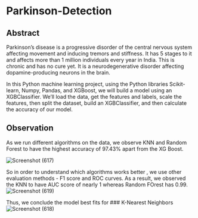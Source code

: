 # Parkinson-Detection

## Abstract 

Parkinson’s disease is a progressive disorder of the central nervous system affecting movement and inducing tremors and stiffness. It has 5 stages to it and 
affects more than 1 million individuals every year in India. This is chronic and has no cure yet. It is a neurodegenerative disorder affecting dopamine-producing 
neurons in the brain.

In this Python machine learning project, using the Python libraries Scikit-learn, Numpy, Pandas, and XGBoost, we will build a model using an XGBClassifier. We’ll 
load the data, get the features and labels, scale the features, then split the dataset, build an XGBClassifier, and then calculate the accuracy of our model.


## Observation

As we run different algorithms on the data, we observe KNN and Random Forest to have the highest accuracy of 97.43% apart from the XG Boost. 

![Screenshot (617)](https://user-images.githubusercontent.com/81815144/195980677-cb95e5bb-29c3-461c-80c0-5c6cedba61ef.png)


So in order to understand which algorithms works better , we use other evaluation methods - F1 score and ROC curves. As a result, we observed the KNN to have AUC score of nearly 1 whereas Random FOrest has 0.99.
![Screenshot (619)](https://user-images.githubusercontent.com/81815144/195980838-23f10af9-0190-4425-ae62-80e544203637.png)


Thus, we conclude the model best fits for ### K-Nearest Neighbors
![Screenshot (618)](https://user-images.githubusercontent.com/81815144/195980795-78ed1c2b-2461-4787-b707-26ae74a32df6.png)


